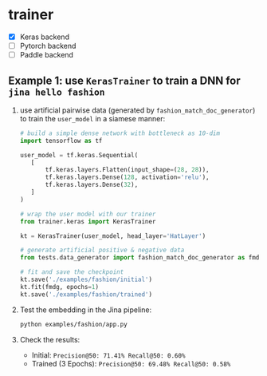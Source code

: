 # trainer

- [x] Keras backend
- [ ] Pytorch backend
- [ ] Paddle backend

## Example 1: use `KerasTrainer` to train a DNN for `jina hello fashion`

1. use artificial pairwise data (generated by `fashion_match_doc_generator`) to train the `user_model` in a siamese manner: 

    ```python
   # build a simple dense network with bottleneck as 10-dim
   import tensorflow as tf
   
   user_model = tf.keras.Sequential(
       [
           tf.keras.layers.Flatten(input_shape=(28, 28)),
           tf.keras.layers.Dense(128, activation='relu'),
           tf.keras.layers.Dense(32),
       ]
   )
   
   # wrap the user model with our trainer
   from trainer.keras import KerasTrainer
   
   kt = KerasTrainer(user_model, head_layer='HatLayer')
   
   # generate artificial positive & negative data
   from tests.data_generator import fashion_match_doc_generator as fmdg
   
   # fit and save the checkpoint
   kt.save('./examples/fashion/initial')
   kt.fit(fmdg, epochs=1)
   kt.save('./examples/fashion/trained')

    ```

2. Test the embedding in the Jina pipeline:
    ```bash
    python examples/fashion/app.py
    ```

3. Check the results:
   - Initial: `Precision@50: 71.41% Recall@50: 0.60%`
   - Trained (3 Epochs): `Precision@50: 69.48% Recall@50: 0.58%`
